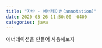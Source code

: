 ```yaml
---
title: "자바 - 애너테이션(annotation)"
date: 2020-03-26 11:50:00 -0400
categories: java
---
```


애너테이션을 만들어 사용해보자
